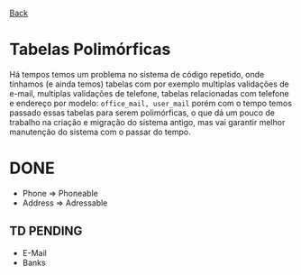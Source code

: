 [Back](../README.md)

# Tabelas Polimórficas
Há tempos temos um problema no sistema de código repetido, onde tínhamos (e ainda temos) tabelas com por exemplo multiplas validações de e-mail, multiplas validações de telefone, tabelas relacionadas com telefone e endereço por modelo: `office_mail, user_mail` porém com o tempo temos passado essas tabelas para serem polimórficas, o que dá um pouco de trabalho na criação e migração do sistema antigo, mas vai garantir melhor manutenção do sistema com o passar do tempo.

# DONE
- Phone => Phoneable
- Address => Adressable

## TD PENDING
- E-Mail
- Banks

